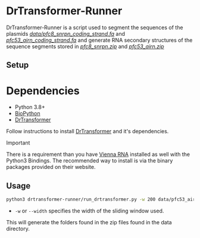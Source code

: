 # DrTransformer-Runner

DrTransformer-Runner is a script used to segment the sequences of the plasmids *[data/pfc8_snrpn_coding_strand.fa](https://github.com/Arsuaga-Vazquez-Lab/RNA-Polynomial/blob/main/data/pfc53_airn_coding_strand.fa)* and *[pfc53_airn_coding_strand.fa](https://github.com/Arsuaga-Vazquez-Lab/RNA-Polynomial/blob/main/data/pfc53_airn_coding_strand.fa)* and generate RNA secondary structures of the sequence segments stored in *[pfc8_snrpn.zip](https://github.com/Arsuaga-Vazquez-Lab/RNA-Polynomial/blob/main/data/pfc8_snrpn.zip)* and *[pfc53_airn.zip](https://github.com/Arsuaga-Vazquez-Lab/RNA-Polynomial/blob/main/data/pfc53_airn.zip)*


## Setup

# Dependencies
* Python 3.8+
* [BioPython](https://biopython.org/)
* [DrTransformer](https://github.com/ViennaRNA/drtransformer)

Follow instructions to install [DrTransformer](https://github.com/ViennaRNA/drtransformer) and it's dependencies.
> [!IMPORTANT]  
> There is a requirement than you have [Vienna RNA](https://github.com/ViennaRNA/ViennaRNA) installed as well with the Python3 Bindings. The recommended way to install is via the binary packages provided on their website.

## Usage

```bash
python3 drtransformer-runner/run_drtransformer.py -w 200 data/pfc53_airn_coding_strand.fa
```
* `-w` or `--width` specifies the width of the sliding window used.

This will generate the folders found in the zip files found in the data directory.
